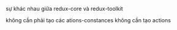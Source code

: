 sự khác nhau giữa redux-core và redux-toolkit

không cần phải tạo các ations-constances
không cần tạo actions
